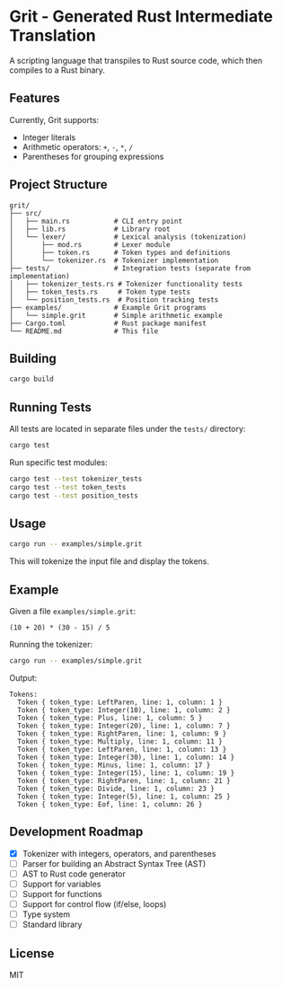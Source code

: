 # Grit - Generated Rust Intermediate Translation

A scripting language that transpiles to Rust source code, which then compiles to a Rust binary.

## Features

Currently, Grit supports:
- Integer literals
- Arithmetic operators: `+`, `-`, `*`, `/`
- Parentheses for grouping expressions

## Project Structure

```
grit/
├── src/
│   ├── main.rs           # CLI entry point
│   ├── lib.rs            # Library root
│   └── lexer/            # Lexical analysis (tokenization)
│       ├── mod.rs        # Lexer module
│       ├── token.rs      # Token types and definitions
│       └── tokenizer.rs  # Tokenizer implementation
├── tests/                # Integration tests (separate from implementation)
│   ├── tokenizer_tests.rs # Tokenizer functionality tests
│   ├── token_tests.rs     # Token type tests
│   └── position_tests.rs  # Position tracking tests
├── examples/             # Example Grit programs
│   └── simple.grit       # Simple arithmetic example
├── Cargo.toml            # Rust package manifest
└── README.md             # This file
```

## Building

```bash
cargo build
```

## Running Tests

All tests are located in separate files under the `tests/` directory:

```bash
cargo test
```

Run specific test modules:

```bash
cargo test --test tokenizer_tests
cargo test --test token_tests
cargo test --test position_tests
```

## Usage

```bash
cargo run -- examples/simple.grit
```

This will tokenize the input file and display the tokens.

## Example

Given a file `examples/simple.grit`:

```
(10 + 20) * (30 - 15) / 5
```

Running the tokenizer:

```bash
cargo run -- examples/simple.grit
```

Output:

```
Tokens:
  Token { token_type: LeftParen, line: 1, column: 1 }
  Token { token_type: Integer(10), line: 1, column: 2 }
  Token { token_type: Plus, line: 1, column: 5 }
  Token { token_type: Integer(20), line: 1, column: 7 }
  Token { token_type: RightParen, line: 1, column: 9 }
  Token { token_type: Multiply, line: 1, column: 11 }
  Token { token_type: LeftParen, line: 1, column: 13 }
  Token { token_type: Integer(30), line: 1, column: 14 }
  Token { token_type: Minus, line: 1, column: 17 }
  Token { token_type: Integer(15), line: 1, column: 19 }
  Token { token_type: RightParen, line: 1, column: 21 }
  Token { token_type: Divide, line: 1, column: 23 }
  Token { token_type: Integer(5), line: 1, column: 25 }
  Token { token_type: Eof, line: 1, column: 26 }
```

## Development Roadmap

- [x] Tokenizer with integers, operators, and parentheses
- [ ] Parser for building an Abstract Syntax Tree (AST)
- [ ] AST to Rust code generator
- [ ] Support for variables
- [ ] Support for functions
- [ ] Support for control flow (if/else, loops)
- [ ] Type system
- [ ] Standard library

## License

MIT
